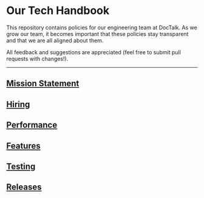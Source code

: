 # Our Tech Handbook

This repository contains policies for our engineering team at DocTalk. As we grow our team, it becomes important that these policies stay transparent and that we are all aligned about them.

All feedback and suggestions are appreciated (feel free to submit pull requests with changes!).

***


## [Mission Statement](https://github.com/doctalk-india/handbook/blob/master/Mission%20Statement.md)
## [Hiring](https://github.com/doctalk-india/handbook/blob/master/Hiring.md)
## [Performance](https://github.com/doctalk-india/handbook/blob/master/Performance.md)
## [Features](https://github.com/doctalk-india/handbook/blob/master/Features.md)
## [Testing](https://github.com/doctalk-india/handbook/blob/master/Testing.md)
## [Releases](https://github.com/doctalk-india/handbook/blob/master/Releases.md)
